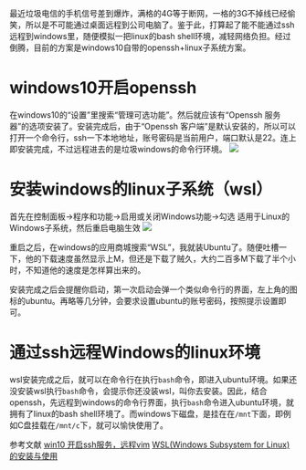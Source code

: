 最近垃圾电信的手机信号差到爆炸，满格的4G等于断网，一格的3G不掉线已经偷笑，所以是不可能通过桌面远程到公司电脑了。鉴于此，打算起了能不能通过ssh远程到windows里，随便模拟一把linux的bash shell环境，减轻网络负担。经过倒腾，目前的方案是windows10自带的openssh+linux子系统方案。

# windows10开启openssh
在windows10的“设置”里搜索“管理可选功能”。然后就应该有“Openssh 服务器”的选项安装了。安装完成后，由于“Openssh 客户端”是默认安装的，所以可以打开一个命令行，ssh一下本地地址，账号密码是当前用户，端口默认是22。连上即安装完成，不过远程进去的是垃圾windows的命令行环境。
![](/file/博客/code/20190823/20181115152127687.png)

# 安装windows的linux子系统（wsl）
首先在控制面板->程序和功能->启用或关闭Windows功能->勾选 适用于Linux的Windows子系统，然后重启电脑生效
![](/file/博客/code/20190823/723701-20180103223038768-1629438015.png)

重启之后，在windows的应用商城搜索“WSL”，我就装Ubuntu了。随便吐槽一下，他的下载速度虽然显示上M，但还是下载了贼久，大约二百多M下载了半个小时，不知道他的速度是怎样算出来的。

安装完成之后会提醒你启动，第一次启动会弹一个类似命令行的界面，左上角的图标的ubuntu。再略等几分钟，会要求设置ubuntu的账号密码，按照提示设置即可。

# 通过ssh远程Windows的linux环境
wsl安装完成之后，就可以在命令行在执行`bash`命令，即进入ubuntu环境。如果还没安装wsl执行`bash`命令，会提示你还没装wsl，叫你去安装。因此，结合openssh，先远程到windows的命令行界面，执行`bash`命令进入ubuntu环境，就拥有了linux的bash shell环境了。而windows下磁盘，是挂在在`/mnt`下面，即例如C盘挂载在`/mnt/c`下，就可以愉快使用了。

参考文献
[win10 开启ssh服务，远程vim](https://blog.csdn.net/ujsDui/article/details/84105303)
[WSL(Windows Subsystem for Linux)的安装与使用](https://www.cnblogs.com/JettTang/p/8186315.html)
